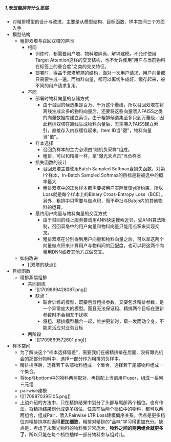 ##### 1.改进粗排有什么思路
- 对粗排模型的设计与改进，主要是从模型结构、目标函数、样本空间三个方面入手
- 模型结构
	- 粗排双塔与召回双塔的异同
		- 相同
			- 训练时，都需要用户塔、物料塔隔离、解耦建模。不允许使用Target Attention这样的交叉结构，也不允许使用"用户与当前物料在标签上的重合度"之类的交叉特征。
			- 部署时，得益于双塔解耦的结构，面对一次用户请求，用户向量都只需要生成一遍。而物料向量，都可以离线生成好，缓存起来，被不同的用户请求复用。
		- 不同
			- 部署时物料向量的存储方式
				- 由于召回的候选集是百万、千万这个量级，所以召回双塔在将离线生成众多的物料向量后，还要将这些向量喂入FAISS之类的向量数据库建立索引。由于粗排候选集至多只到万量级，因此粗排双塔在离线生成物料向量后，无需喂入FAISS建立索引，直接存入内存缓存起来，Item ID当"键"，物料向量当"值"。
			- 样本选择
				- 召回负样本的主力必须由"随机负采样"组成。
				- 粗排，可以和精排一样，拿"曝光未点击"当负样本
			- 损失函数的设计
				- 召回双塔主要使用Batch Sampled Softmax当损失函数，对第i个样本，In-Batch Sampled Softmax的目标是将被选中的概率最大
				- 粗排双塔中的正负样本都需要被用户实际反馈yi所约束，所以Loss就是每个样本上的Binary Cross-Entropy Loss（BCE）。另外，粗排中只需要与做点积，而不牵扯与Batch内的其他物料的运算。
			- 最终用户向量与物料向量的交互方式
				- 由于召回的线上服务要调用ANN快速搜索近邻，受ANN算法限制，召回双塔中的用户向量和物料向量只能用点积来实现交叉。
				- 粗排双塔在分别得到用户向量和物料向量之后，可以拿这两个向量做点积来计算用户与物料间的匹配度，也可以将这两个向量用DNN或者其他方式做交叉。
	- 如何改进
		- [[双塔的缺点]]
- 目标函数
	- 精排蒸馏粗排
		- 共同训练
			- ![[1709869428087.png]]
			- 缺点：
				- 联合训练的模型，既要包含粗排参数，又要包含精排参数，是一个异常庞大的模型。而且无法保证粗、精排两个目标在更新参数时不会相互干扰呢
				- 将粗、精排模型耦合一起，维护更新时，牵一发而动全身，不能灵活应对业务目标
		- 两阶段
			- ![[1709869572601.png]]
- 样本空间
	- 为了解决这个"样本选择偏差"，需要我们在被精排排在后面、没有曝光机会的那部分物料中，选择一部分作为粗排的负样本。
	- 精排排序后，选择若干头部物料组成一个集合，选择若干尾部物料组成一个集合。
	- 将top与bottom中的物料两两配对，再搭配上当前用户user，组成一系列三元组
	- pairwise建模
	- ![[1709870395105.png]]
	- 上边介绍的方法中，只在精排结果中划分了头部与尾部两个档位。也有作法，将精排结果划分成更多档位，任意前后两个档位中的物料，都可以两两组合，组成Pair，喂入Pairwise LTR Loss建模偏序关系。优点是更多档位对精排排序刻画得**更加细致**，粗排对精排的"品味"学习得更加充分。缺点是，考虑了未曝光物料的物料集非常庞大，**物料之间的两两组合就更多了**，所以只能在每个档位抽样一部分物料参与组对儿。